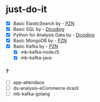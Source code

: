 # just-do-it

- [X] Basic ElasticSearch by - <a href="https://www.youtube.com/@ProgrammerZamanNow" target="_blank">PZN</a>
- [X] Basic SQL by - <a href="https://www.dicoding.com/academies/600/" target="_blank">Dicoding</a>
- [X] Python for Analysis Data by - <a href="https://www.dicoding.com/academies/555" target="_blank">Dicoding</a>
- [X] Basic MongoDB by - <a href="https://www.youtube.com/@ProgrammerZamanNow" target="_blank">PZN</a>
- [X] Basic Kafka by - <a href="https://www.youtube.com/@ProgrammerZamanNow" target="_blank">PZN</a>
  - [X] mb-kafka-nodeJS
  - [X] mb-kafka-java

### ?
- [ ] app-attendace
- [ ] ds-analysis-eCommerce-brazil
- [ ] mb-kafka-golang